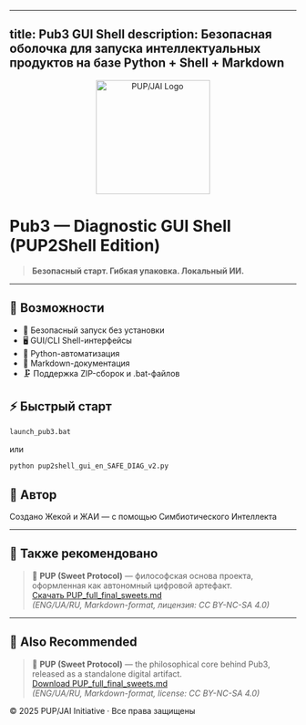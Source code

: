 
---
title: Pub3 GUI Shell
description: Безопасная оболочка для запуска интеллектуальных продуктов на базе Python + Shell + Markdown
---

<p align="center">
  <img src="../pupjai_logo.png" alt="PUP/JAI Logo" width="200"/>
</p>

# Pub3 — Diagnostic GUI Shell (PUP2Shell Edition)

> **Безопасный старт. Гибкая упаковка. Локальный ИИ.**

---

## 🚀 Возможности

- 🔐 Безопасный запуск без установки
- 🖥️ GUI/CLI Shell-интерфейсы
- 🐍 Python-автоматизация
- 🧾 Markdown-документация
- 🗜 Поддержка ZIP-сборок и .bat-файлов

## ⚡ Быстрый старт

```bash
launch_pub3.bat
```
или

```bash
python pup2shell_gui_en_SAFE_DIAG_v2.py
```

## 👤 Автор

Создано Жекой и ЖАИ — с помощью Симбиотического Интеллекта

---

## 📘 Также рекомендовано

> 📖 **PUP (Sweet Protocol)** — философская основа проекта, оформленная как автономный цифровой артефакт.  
> [Скачать PUP_full_final_sweets.md](https://github.com/Jaiprotocol/pub3-shell/releases)  
> *(ENG/UA/RU, Markdown-format, лицензия: CC BY-NC-SA 4.0)* 

---

## 📘 Also Recommended

> 📖 **PUP (Sweet Protocol)** — the philosophical core behind Pub3, released as a standalone digital artifact.  
> [Download PUP_full_final_sweets.md](https://github.com/Jaiprotocol/pub3-shell/releases)  
> *(ENG/UA/RU, Markdown-format, license: CC BY-NC-SA 4.0)* 



© 2025 PUP/JAI Initiative · Все права защищены
